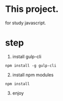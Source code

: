 # This project.

for study javascript.

# step

1. install gulp-cli

```
npm install -g gulp-cli
```

2. install npm modules

```
npm install
```

3. enjoy